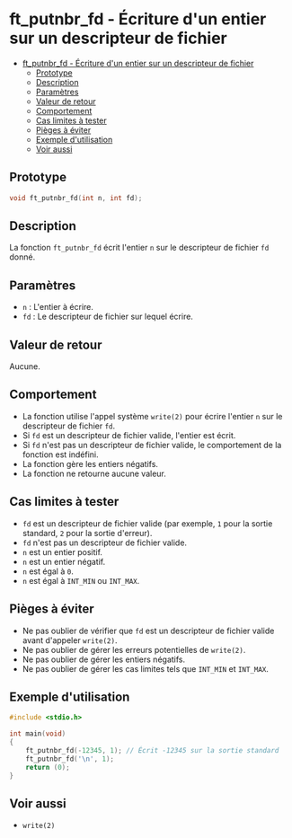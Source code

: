 # ft_putnbr_fd - Écriture d'un entier sur un descripteur de fichier

- [ft\_putnbr\_fd - Écriture d'un entier sur un descripteur de fichier](#ft_putnbr_fd---écriture-dun-entier-sur-un-descripteur-de-fichier)
	- [Prototype](#prototype)
	- [Description](#description)
	- [Paramètres](#paramètres)
	- [Valeur de retour](#valeur-de-retour)
	- [Comportement](#comportement)
	- [Cas limites à tester](#cas-limites-à-tester)
	- [Pièges à éviter](#pièges-à-éviter)
	- [Exemple d'utilisation](#exemple-dutilisation)
	- [Voir aussi](#voir-aussi)

## Prototype

```c
void ft_putnbr_fd(int n, int fd);
```

## Description

La fonction `ft_putnbr_fd` écrit l'entier `n` sur le descripteur de fichier `fd` donné.

## Paramètres

* `n` : L'entier à écrire.
* `fd` : Le descripteur de fichier sur lequel écrire.

## Valeur de retour

Aucune.

## Comportement

* La fonction utilise l'appel système `write(2)` pour écrire l'entier `n` sur le descripteur de fichier `fd`.
* Si `fd` est un descripteur de fichier valide, l'entier est écrit.
* Si `fd` n'est pas un descripteur de fichier valide, le comportement de la fonction est indéfini.
* La fonction gère les entiers négatifs.
* La fonction ne retourne aucune valeur.

## Cas limites à tester

* `fd` est un descripteur de fichier valide (par exemple, `1` pour la sortie standard, `2` pour la sortie d'erreur).
* `fd` n'est pas un descripteur de fichier valide.
* `n` est un entier positif.
* `n` est un entier négatif.
* `n` est égal à `0`.
* `n` est égal à `INT_MIN` ou `INT_MAX`.

## Pièges à éviter

* Ne pas oublier de vérifier que `fd` est un descripteur de fichier valide avant d'appeler `write(2)`.
* Ne pas oublier de gérer les erreurs potentielles de `write(2)`.
* Ne pas oublier de gérer les entiers négatifs.
* Ne pas oublier de gérer les cas limites tels que `INT_MIN` et `INT_MAX`.

## Exemple d'utilisation

```c
#include <stdio.h>

int main(void)
{
    ft_putnbr_fd(-12345, 1); // Écrit -12345 sur la sortie standard
    ft_putnbr_fd('\n', 1);
    return (0);
}
```

## Voir aussi

* `write(2)`
